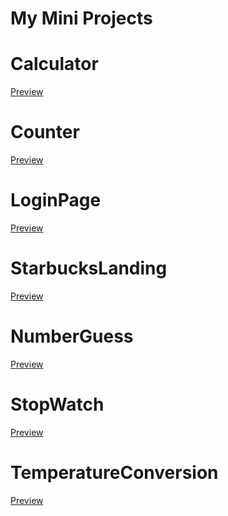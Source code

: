 # My Mini Projects
# Calculator 
<a href="">Preview</a>
# Counter
<a href="">Preview</a>
# LoginPage
<a href="">Preview</a>
# StarbucksLanding
<a href="">Preview</a>
# NumberGuess
<a href="">Preview</a>
# StopWatch
<a href="">Preview</a>
# TemperatureConversion
<a href="">Preview</a>
